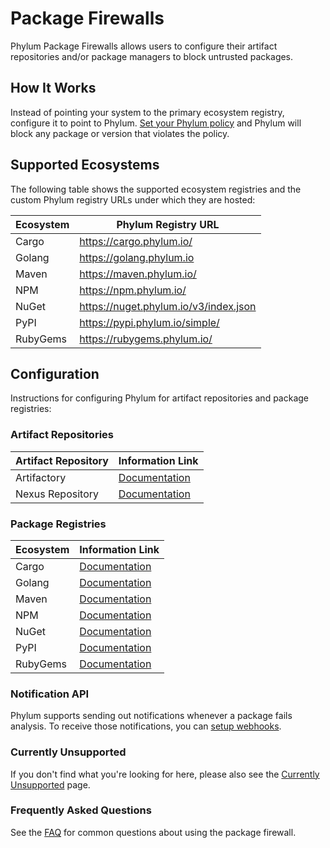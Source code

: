 # Package Firewalls

Phylum Package Firewalls allows users to configure their artifact
repositories and/or package managers to block untrusted packages.

## How It Works

Instead of pointing your system to the primary ecosystem registry, configure
it to point to Phylum. [Set your Phylum policy](../knowledge_base/policy.md) and
Phylum will block any package or version that violates the policy.

## Supported Ecosystems

The following table shows the supported ecosystem registries and the custom
Phylum registry URLs under which they are hosted:

| Ecosystem | Phylum Registry URL                     |
| --------- | --------------------------------------- |
| Cargo     | <https://cargo.phylum.io/>              |
| Golang    | <https://golang.phylum.io>              |
| Maven     | <https://maven.phylum.io/>              |
| NPM       | <https://npm.phylum.io/>                |
| NuGet     | <https://nuget.phylum.io/v3/index.json> |
| PyPI      | <https://pypi.phylum.io/simple/>        |
| RubyGems  | <https://rubygems.phylum.io/>           |

## Configuration

Instructions for configuring Phylum for artifact repositories and package
registries:

### Artifact Repositories

| Artifact Repository | Information Link |
| ------------------- | ---------------- |
| Artifactory | [Documentation][Artifactory] |
| Nexus Repository | [Documentation][Nexus] |

### Package Registries

| Ecosystem | Information Link          |
| --------- | ------------------------- |
| Cargo     | [Documentation][Cargo]    |
| Golang    | [Documentation][Golang]   |
| Maven     | [Documentation][Maven]    |
| NPM       | [Documentation][NPM]      |
| NuGet     | [Documentation][NuGet]    |
| PyPI      | [Documentation][PyPI]     |
| RubyGems  | [Documentation][RubyGems] |

### Notification API

Phylum supports sending out notifications whenever a package fails analysis. To
receive those notifications, you can [setup webhooks].

### Currently Unsupported

If you don't find what you're looking for here, please also see the
[Currently Unsupported] page.

### Frequently Asked Questions

See the [FAQ] for common questions about using the package firewall.

[setup webhooks]: ./api.md#webhooks
[Artifactory]: ./artifactory.md
[Nexus]: ./nexus.md
[Cargo]: ./cargo.md
[Golang]: ./golang.md
[Maven]: ./maven.md
[NPM]: ./npm.md
[NuGet]: ./nuget.md
[PyPI]: ./pypi.md
[RubyGems]: ./rubygems.md
[FAQ]: ./faq.md
[Currently Unsupported]: ./unsupported.md
